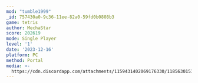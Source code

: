 ```yaml
---
mod: "tumble1999"
_id: 757430a0-9c36-11ee-82a0-59fd0b0808b3
game: tetris
author: MechaStar
score: 202619
mode: Single Player
level: '1'
date: '2023-12-16'
platform: PC
method: Portal
media: >-
  https://cdn.discordapp.com/attachments/1159431402069176330/1185630151887835256/image.png
---
```


